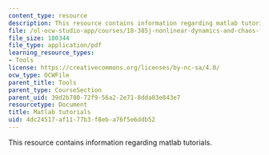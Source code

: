 ```yaml
---
content_type: resource
description: This resource contains information regarding matlab tutorials.
file: /ol-ocw-studio-app/courses/18-385j-nonlinear-dynamics-and-chaos-fall-2014/4dc24517af1177b3f8eba76f5e6ddb52_MIT18_385JF14_MatLab_Tut.pdf
file_size: 180344
file_type: application/pdf
learning_resource_types:
- Tools
license: https://creativecommons.org/licenses/by-nc-sa/4.0/
ocw_type: OCWFile
parent_title: Tools
parent_type: CourseSection
parent_uid: 39d2b780-72f9-56a2-2e71-8dda03e843e7
resourcetype: Document
title: Matlab tutorials
uid: 4dc24517-af11-77b3-f8eb-a76f5e6ddb52
---
```

This resource contains information regarding matlab tutorials.